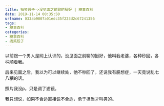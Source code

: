 ```yaml
---
title: 搞笑段子->没见面之前聊的挺好 | 糗事百科
date: 2019-11-14 00:35:50
urlname: 033ab9007a01edc35f223d2c67241356
tags: 
- 糗事百科
categories:
- 糗事百科
- 搞笑段子
---
```

以前跟一个男人是网上认识的，没见面之前聊的挺好，他叫我老婆，各种秒回，各种顺着我。

后来见面之后，我以为可以继续处，他不秒回了，还说我有臆想症，一天竟说乱七八糟的话。

照片我没p，只是调了滤镜。

我只想说，如果不合适直接说不合适，勇于担当才叫男的。


